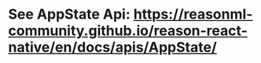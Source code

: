 # See AppState Api: <https://reasonml-community.github.io/reason-react-native/en/docs/apis/AppState/>
